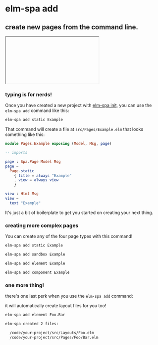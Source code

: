 # elm-spa add

## create new pages from the command line.

<iframe></iframe>

### typing is for nerds!

Once you have created a new project with [elm-spa init](./init), you can use the `elm-spa add` command like this:

```bash
elm-spa add static Example
```

That command will create a file at `src/Pages/Example.elm` that looks something like this:

```elm
module Pages.Example exposing (Model, Msg, page)

-- imports

page : Spa.Page Model Msg
page =
  Page.static
    { title = always "Example"
    , view = always view
    }

view : Html Msg
view =
  text "Example"
```

It's just a bit of boilerplate to get you started on creating your next thing.

### creating more complex pages

You can create any of the four page types with this command!

```bash
elm-spa add static Example
```

```bash
elm-spa add sandbox Example
```

```bash
elm-spa add element Example
```

```bash
elm-spa add component Example
```


### one more thing!

there's one last perk when you use the `elm-spa add` command:

it will automatically create layout files for you too!

```bash
elm-spa add element Foo.Bar

elm-spa created 2 files:

  /code/your-project/src/Layouts/Foo.elm
  /code/your-project/src/Pages/Foo/Bar.elm

```
